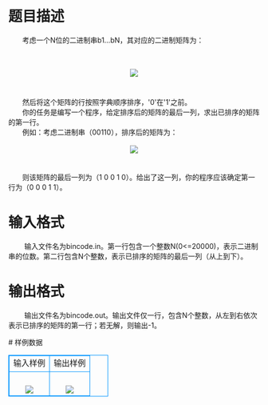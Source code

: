 # 

 
 # 题目描述 
<p>
　　考虑一个N位的二进制串b1…bN，其对应的二进制矩阵为： <br><br><br><center><img src="/source/joyoi/tyvj-3133/img/aHR0cDovL3d3dy5qb3lvaS5jbi9wcm9ibGVtL3R5dmotMzEzMy9wcm9ibGVtc19pbWFnZXMvMTQxNy8xLmJtcA==.bmp"></img></center> 　　　　 <br>　　　　<br>　　然后将这个矩阵的行按照字典顺序排序，'0'在'1'之前。 <br>　　你的任务是编写一个程序，给定排序后的矩阵的最后一列，求出已排序的矩阵的第一行。 <br>　　例如：考虑二进制串（00110），排序后的矩阵为：<br><br><center><img src="/source/joyoi/tyvj-3133/img/aHR0cDovL3d3dy5qb3lvaS5jbi9wcm9ibGVtL3R5dmotMzEzMy9wcm9ibGVtc19pbWFnZXMvMTQxNy8yLmJtcA==.bmp"></img></center> <br>　　　　  <br>　　则该矩阵的最后一列为（1 0 0 1 0）。给出了这一列，你的程序应该确定第一行为（0 0 0 1 1）。 <br></p> 

 
 # 输入格式 
<p>
　　 输入文件名为bincode.in。第一行包含一个整数N(0<=20000)，表示二进制串的位数。第二行包含N个整数，表示已排序的矩阵的最后一列（从上到下）。 </p> 

 
 # 输出格式 
<p>
　　 输出文件名为bincode.out。输出文件仅一行，包含N个整数，从左到右依次表示已排序的矩阵的第一行；若无解，则输出-1。 </p> 
# 样例数据
<style>
        table,table tr th, table tr td { border:1px solid #0094ff; }
        table { width: 200px; min-height: 25px; line-height: 25px; text-align: center; border-collapse: collapse;}   
    </style>
<table>
	<tr>
		<td>输入样例</td>
		<td>输出样例</td>
	</tr>
<tr><td><br><img src="/source/joyoi/tyvj-3133/img/aHR0cDovL3d3dy5qb3lvaS5jbi9wcm9ibGVtL3R5dmotMzEzMy9wcm9ibGVtc19pbWFnZXMvMTQxNy8zLmJtcA==.bmp"></img></td><td><br><img src="/source/joyoi/tyvj-3133/img/aHR0cDovL3d3dy5qb3lvaS5jbi9wcm9ibGVtL3R5dmotMzEzMy9wcm9ibGVtc19pbWFnZXMvMTQxNy80LmJtcA==.bmp"></img></td></tr></table>
